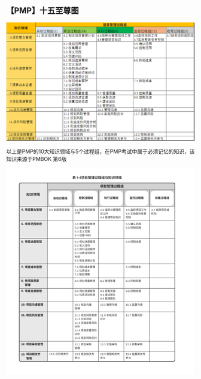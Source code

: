## 【PMP】十五至尊图

![](/img/832918-20190228172820509-847271271.png)

以上是PMP的10大知识领域与5个过程组，在PMP考试中属于必须记忆的知识，该知识来源于PMBOK 第6版

![](../img/20190830141935.png)

